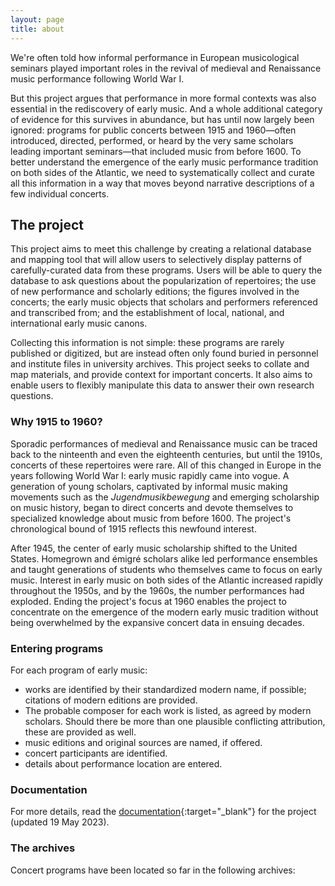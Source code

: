 ```yaml
---
layout: page
title: about
---
```

<head>
	<link rel="stylesheet" href="https://unpkg.com/leaflet@1.9.4/dist/leaflet.css"
	     integrity="sha256-p4NxAoJBhIIN+hmNHrzRCf9tD/miZyoHS5obTRR9BMY="
	     crossorigin=""/>
	<script src="https://unpkg.com/leaflet@1.9.4/dist/leaflet.js"
     integrity="sha256-20nQCchB9co0qIjJZRGuk2/Z9VM+kNiyxNV1lvTlZBo="
     crossorigin=""></script>
</head>

<style>
	.grid {
		display: flex;
	}

	#map {
  		flex: 1;
  		height: 350px;
	}

	#map2 {
  		flex: 1;
  		height: 350px;
  		margin-left: 2em;
	}

</style>


We're often told how informal performance in European musicological seminars played important roles in the revival of medieval and Renaissance music performance following World War I. 

But this project argues that performance in more formal contexts was also essential in the rediscovery of early music. And a whole additional category of evidence for this survives in abundance, but has until now largely been ignored: programs for public concerts between 1915 and 1960—often introduced, directed, performed, or heard by the very same scholars leading important seminars—that included music from before 1600. To better understand the emergence of the early music performance tradition on both sides of the Atlantic, we need to systematically collect and curate all this information in a way that moves beyond narrative descriptions of a few individual concerts.

## The project

This project aims to meet this challenge by creating a relational database and mapping tool that will allow users to selectively display patterns of carefully-curated data from these programs. Users will be able to query the database to ask questions about the popularization of repertoires; the use of new performance and scholarly editions; the figures involved in the concerts; the early music objects that scholars and performers referenced and transcribed from; and the establishment of local, national, and international early music canons. 

Collecting this information is not simple: these programs are rarely published or digitized, but are instead often only found buried in personnel and institute files in university archives. This project seeks to collate and map materials, and provide context for important concerts. It also aims to enable users to flexibly manipulate this data to answer their own research questions.

### Why 1915 to 1960?

Sporadic performances of medieval and Renaissance music can be traced back to the ninteenth and even the eighteenth centuries, but until the 1910s, concerts of these repertoires were rare. All of this changed in Europe in the years following World War I: early music rapidly came into vogue. A generation of young scholars, captivated by informal music making movements such as the _Jugendmusikbewegung_ and emerging scholarship on music history, began to direct concerts and devote themselves to specialized knowledge about music from before 1600. The project's chronological bound of 1915 reflects this newfound interest.

After 1945, the center of early music scholarship shifted to the United States. Homegrown and émigré scholars alike led performance ensembles and taught generations of students who themselves came to focus on early music. Interest in early music on both sides of the Atlantic increased rapidly throughout the 1950s, and by the 1960s, the number performances had exploded. Ending the project's focus at 1960 enables the project to concentrate on the emergence of the modern early music tradition without being overwhelmed by the expansive concert data in ensuing decades.  

### Entering programs

For each program of early music:
+ works are identified by their standardized modern name, if possible; citations of modern editions are provided.
+ The probable composer for each work is listed, as agreed by modern scholars. Should there be more than one plausible conflicting attribution, these are provided as well.
+ music editions and original sources are named, if offered.
+ concert participants are identified.
+ details about performance location are entered.

### Documentation

For more details, read the [documentation](https://docs.google.com/document/d/18vVdL4CHMyDCxVk4t6r65NyTIwJbDcgxFDfYwpFgedg/edit){:target="_blank"} for the project (updated 19 May 2023).

### The archives

Concert programs have been located so far in the following archives:
<div class="grid">
	<div id="map">
		<script> 
			archives = {% include_relative archives.json %};
			archives.archID      = "Archive ID (ARC)";
			archives.name        = "Name";		
			archives.archloc     = "Archive Location";

			let map = L.map('map').setView([50, 25], 4);
			map.options.minZoom = 4;

			L.tileLayer('https://tile.openstreetmap.org/{z}/{x}/{y}.png', {
	    		maxZoom: 19,
	   			attribution: '&copy; <a href="http://www.openstreetmap.org/copyright">OpenStreetMap</a>'
			}).addTo(map);

			L.marker([50.73420546539783, 7.102690461805324]).addTo(map)
	    		.bindPopup('Universitätsarchiv Bonn')
	    	L.marker([47.992586641284895, 7.845301862164243]).addTo(map)
	    		.bindPopup('Universitätsarchiv Freiburg')
	    	L.marker([52.438027825357835, 13.53445588334833]).addTo(map)
	    		.bindPopup('Universitätsarchiv der Humboldt-Universität zu Berlin')
	    	L.marker([51.33587250631357, 12.388703512116019]).addTo(map)
	    		.bindPopup('Universitätsarchiv Leipzig')
	    	L.marker([48.16063263366055, 11.562894375163575]).addTo(map)
	    		.bindPopup('Stadtarchiv München')
	    	L.marker([56.505583949298945, 13.047239412811416]).addTo(map)
	    		.bindPopup('Privat Nachlass Walter Gerstenberg')
		</script>
	</div>
	<div id="map2">
		<script> 
			let map2 = L.map('map2').setView([37, -100], 3);
			map2.options.minZoom = 3;

			L.tileLayer('https://tile.openstreetmap.org/{z}/{x}/{y}.png', {
	    		maxZoom: 19,
	   			attribution: '&copy; <a href="http://www.openstreetmap.org/copyright">OpenStreetMap</a>'
			}).addTo(map2);
			L.marker([42.373116227949886, -71.11528917862246]).addTo(map2)
	    		.bindPopup('Harvard Theatre Collection, Houghton Library')
	    	L.marker([40.773567244715764, -73.98410683081381]).addTo(map2)
	    		.bindPopup('New York Public Library for the Performing Arts, Music Division')
	    	L.marker([41.79541254876555, -87.59226344635543]).addTo(map2)
	    		.bindPopup('University of Chicago Special Collections')
	    	L.marker([37.870596548069116, -122.25578955689716]).addTo(map2)
	    		.bindPopup('University of California, Berkeley, Music Library')
		</script>
	</div>	
</div>

<br>

Do you know of concert programs in archives that should be included in this project? [Let us know](mailto:concertsdatabase@gmail.com).

### Support

This project has been supported by a 2023 [Ora Frishberg Saloman Fund Award from the American Musicological Society](https://www.amsmusicology.org/page/Saloman_Winners){:target="_blank"}.